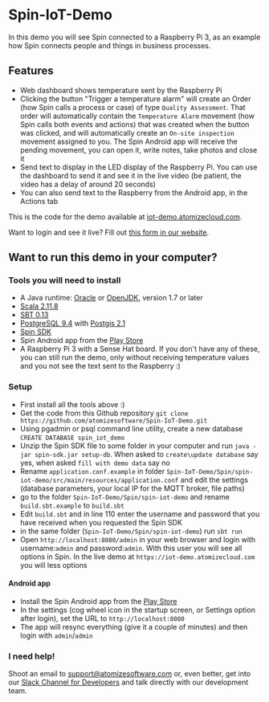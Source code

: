 # Spin-IoT-Demo

In this demo you will see Spin connected to a Raspberry Pi 3, as an example how Spin connects people and things in business processes.

## Features

* Web dashboard shows temperature sent by the Raspberry Pi
* Clicking the button "Trigger a temperature alarm" will create an Order (how Spin calls a process or case) of type `Quality Assessment`. That order will automatically contain the `Temperature Alarm` movement (how Spin calls both events and actions) that was created when the button was clicked, and will automatically create an `On-site inspection` movement assigned to you. The Spin Android app will receive the pending movement, you can open it, write notes, take photos and close it
* Send text to display in the LED display of the Raspberry Pi. You can use the dashboard to send it and see it in the live video (be patient, the video has a delay of around 20 seconds)
* You can also send text to the Raspberry from the Android app, in the Actions tab


This is the code for the demo available at [iot-demo.atomizecloud.com](https://iot-demo.atomizecloud.com/admin).


Want to login and see it live? Fill out [this form in our website](https://atomizesoftware.com/form/iot-trial).

## Want to run this demo in your computer?

### Tools you will need to install

* A Java runtime: [Oracle](http://www.java.com/) or [OpenJDK](http://openjdk.java.net/), version 1.7 or later
* [Scala 2.11.8](http://www.scala-lang.org/download/)
* [SBT 0.13](http://www.scala-sbt.org/download.html)
* [PostgreSQL 9.4](https://www.postgresql.org/download/) with [Postgis 2.1](http://postgis.net/install/)
* [Spin SDK](https://atomizesoftware.com/spin/sdk)
* Spin Android app from the [Play Store](https://play.google.com/store/apps/details?id=com.atomizesoftware.spin)
* A Raspberry Pi 3 with a Sense Hat board. If you don't have any of these, you can still run the demo, only without receiving temperature values and you not see the text sent to the Raspberry :)


### Setup

* First install all the tools above :)
* Get the code from this Github repository `git clone https://github.com/atomizesoftware/Spin-IoT-Demo.git`
* Using pgadmin or psql command line utility, create a new database `CREATE DATABASE spin_iot_demo`
* Unzip the Spin SDK file to some folder in your computer and run `java -jar spin-sdk.jar setup-db`. When asked to `create\update database` say yes, when asked `fill with demo data` say no
* Rename `application.conf.example` in folder `Spin-IoT-Demo/Spin/spin-iot-demo/src/main/resources/application.conf` and edit the settings (database parameters, your local IP for the MQTT broker, file paths)
* go to the folder `Spin-IoT-Demo/Spin/spin-iot-demo` and rename `build.sbt.example` to `build.sbt`
* Edit `build.sbt` and in line 110 enter the username and password that you have received when you requested the Spin SDK
* in the same folder (`Spin-IoT-Demo/Spin/spin-iot-demo`) run `sbt run`
* Open `http://localhost:8080/admin` in your web browser and login with username:`admin` and password:`admin`. With this user you will see all options in Spin. In the live demo at `https://iot-demo.atomizecloud.com` you will less options

#### Android app

* Install the Spin Android app from the [Play Store](https://play.google.com/store/apps/details?id=com.atomizesoftware.spin)
* In the settings (cog wheel icon in the startup screen, or Settings option after login), set the URL to `http://localhost:8080`
* The app will resync everything (give it a couple of minutes) and then login with `admin`/`admin`


### I need help!

Shoot an email to <a href="mailto:support@atomizesoftware.com">support@atomizesoftware.com</a> or, even better, get into our [Slack Channel for Developers](https://atomizesoftware.com/slack) and talk directly with our development team.
